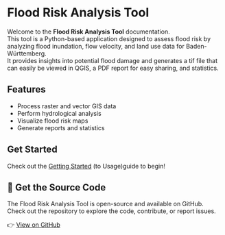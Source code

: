 # Flood Risk Analysis Tool

Welcome to the **Flood Risk Analysis Tool** documentation.  
This tool is a Python-based application designed to assess flood risk by analyzing flood inundation,
flow velocity, and land use data for Baden-Württemberg.  
It provides insights into potential flood damage and
generates a tif file that can easily be viewed in QGIS, a PDF report for easy sharing, and statistics.

## Features
- Process raster and vector GIS data
- Perform hydrological analysis
- Visualize flood risk maps
- Generate reports and statistics

## Get Started
Check out the [Getting Started](usage.md) (to Usage)guide to begin!

## 🚀 Get the Source Code

The Flood Risk Analysis Tool is open-source and available on GitHub.  
Check out the repository to explore the code, contribute, or report issues.

👉 [View on GitHub](https://github.com/Shun456789/Flood-Risk-Analysis-Tool)
